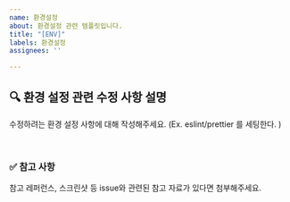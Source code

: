 ```yaml
---
name: 환경설정
about: 환경설정 관련 템플릿입니다.
title: "[ENV]"
labels: 환경설정
assignees: ''

---
```


## 🔍 환경 설정 관련 수정 사항 설명

수정하려는 환경 설정 사항에 대해 작성해주세요.
(Ex. eslint/prettier 를 세팅한다. )

<br>

### ✅ 참고 사항

참고 레퍼런스, 스크린샷 등 issue와 관련된 참고 자료가 있다면 첨부해주세요.